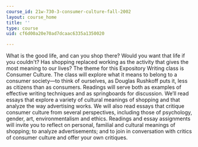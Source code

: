 ```yaml
---
course_id: 21w-730-3-consumer-culture-fall-2002
layout: course_home
title: ''
type: course
uid: cf6d00a20e70ad7dcaac6335a1350020

---
```

What is the good life, and can you shop there? Would you want that life if you couldn't? Has shopping replaced working as the activity that gives the most meaning to our lives? The theme for this Expository Writing class is Consumer Culture. The class will explore what it means to belong to a consumer society—to think of ourselves, as Douglas Rushkoff puts it, less as citizens than as consumers. Readings will serve both as examples of effective writing techniques and as springboards for discussion. We’ll read essays that explore a variety of cultural meanings of shopping and that analyze the way advertising works. We will also read essays that critique consumer culture from several perspectives, including those of psychology, gender, art, environmentalism and ethics. Readings and essay assignments will invite you to reflect on personal, familial and cultural meanings of shopping; to analyze advertisements; and to join in conversation with critics of consumer culture and offer your own critiques.
